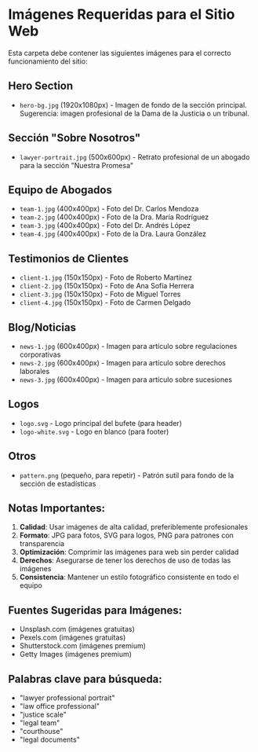 # Imágenes Requeridas para el Sitio Web

Esta carpeta debe contener las siguientes imágenes para el correcto funcionamiento del sitio:

## Hero Section
- `hero-bg.jpg` (1920x1080px) - Imagen de fondo de la sección principal. Sugerencia: imagen profesional de la Dama de la Justicia o un tribunal.

## Sección "Sobre Nosotros"
- `lawyer-portrait.jpg` (500x600px) - Retrato profesional de un abogado para la sección "Nuestra Promesa"

## Equipo de Abogados
- `team-1.jpg` (400x400px) - Foto del Dr. Carlos Mendoza
- `team-2.jpg` (400x400px) - Foto de la Dra. María Rodríguez
- `team-3.jpg` (400x400px) - Foto del Dr. Andrés López
- `team-4.jpg` (400x400px) - Foto de la Dra. Laura González

## Testimonios de Clientes
- `client-1.jpg` (150x150px) - Foto de Roberto Martínez
- `client-2.jpg` (150x150px) - Foto de Ana Sofía Herrera
- `client-3.jpg` (150x150px) - Foto de Miguel Torres
- `client-4.jpg` (150x150px) - Foto de Carmen Delgado

## Blog/Noticias
- `news-1.jpg` (600x400px) - Imagen para artículo sobre regulaciones corporativas
- `news-2.jpg` (600x400px) - Imagen para artículo sobre derechos laborales
- `news-3.jpg` (600x400px) - Imagen para artículo sobre sucesiones

## Logos
- `logo.svg` - Logo principal del bufete (para header)
- `logo-white.svg` - Logo en blanco (para footer)

## Otros
- `pattern.png` (pequeño, para repetir) - Patrón sutil para fondo de la sección de estadísticas

## Notas Importantes:

1. **Calidad**: Usar imágenes de alta calidad, preferiblemente profesionales
2. **Formato**: JPG para fotos, SVG para logos, PNG para patrones con transparencia
3. **Optimización**: Comprimir las imágenes para web sin perder calidad
4. **Derechos**: Asegurarse de tener los derechos de uso de todas las imágenes
5. **Consistencia**: Mantener un estilo fotográfico consistente en todo el equipo

## Fuentes Sugeridas para Imágenes:
- Unsplash.com (imágenes gratuitas)
- Pexels.com (imágenes gratuitas)
- Shutterstock.com (imágenes premium)
- Getty Images (imágenes premium)

## Palabras clave para búsqueda:
- "lawyer professional portrait"
- "law office professional"
- "justice scale"
- "legal team"
- "courthouse"
- "legal documents"
